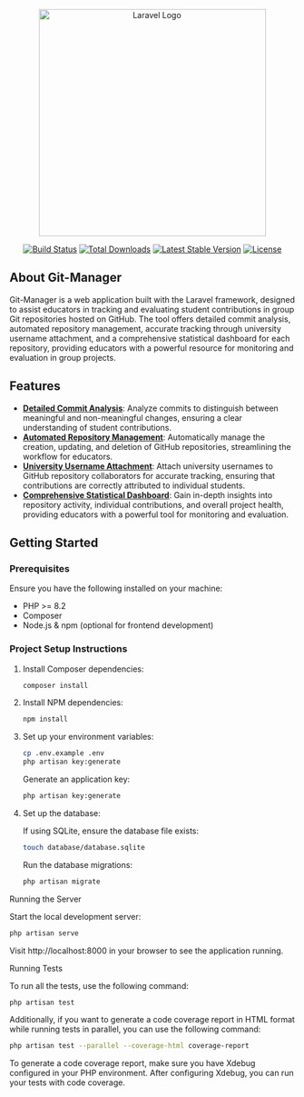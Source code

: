 <p align="center"><a href="https://laravel.com" target="_blank"><img src="https://raw.githubusercontent.com/laravel/art/master/logo-lockup/5%20SVG/2%20CMYK/1%20Full%20Color/laravel-logolockup-cmyk-red.svg" width="400" alt="Laravel Logo"></a></p>

<p align="center">
<a href="https://github.com/laravel/framework/actions"><img src="https://github.com/laravel/framework/workflows/tests/badge.svg" alt="Build Status"></a>
<a href="https://packagist.org/packages/laravel/framework"><img src="https://img.shields.io/packagist/dt/laravel/framework" alt="Total Downloads"></a>
<a href="https://packagist.org/packages/laravel/framework"><img src="https://img.shields.io/packagist/v/laravel/framework" alt="Latest Stable Version"></a>
<a href="https://packagist.org/packages/laravel/framework"><img src="https://img.shields.io/packagist/l/laravel/framework" alt="License"></a>
</p>

## About Git-Manager

Git-Manager is a web application built with the Laravel framework, designed to assist educators in tracking and evaluating student contributions in group Git repositories hosted on GitHub. The tool offers detailed commit analysis, automated repository management, accurate tracking through university username attachment, and a comprehensive statistical dashboard for each repository, providing educators with a powerful resource for monitoring and evaluation in group projects.



## Features

- [**Detailed Commit Analysis**](#): Analyze commits to distinguish between meaningful and non-meaningful changes, ensuring a clear understanding of student contributions.
- [**Automated Repository Management**](#): Automatically manage the creation, updating, and deletion of GitHub repositories, streamlining the workflow for educators.
- [**University Username Attachment**](#): Attach university usernames to GitHub repository collaborators for accurate tracking, ensuring that contributions are correctly attributed to individual students.
- [**Comprehensive Statistical Dashboard**](#): Gain in-depth insights into repository activity, individual contributions, and overall project health, providing educators with a powerful tool for monitoring and evaluation.


## Getting Started

### Prerequisites

Ensure you have the following installed on your machine:

- PHP >= 8.2
- Composer
- Node.js & npm (optional for frontend development)

### Project Setup Instructions

1. Install Composer dependencies:
    
    ```bash
    composer install
    ```
2. Install NPM dependencies:
    
    ```bash
    npm install
    ```
3. Set up your environment variables:
    
    ```bash
    cp .env.example .env
    php artisan key:generate
    ```
   Generate an application key:
    
    ```bash
    php artisan key:generate
    ```
4. Set up the database:

   If using SQLite, ensure the database file exists:

    ```bash
    touch database/database.sqlite
    ```
    Run the database migrations:
    
     ```bash
    php artisan migrate
    ```
Running the Server

Start the local development server:
 ```bash
php artisan serve
   ```
Visit http://localhost:8000 in your browser to see the application running.

Running Tests

To run all the tests, use the following command:
 ```bash
php artisan test
   ```
Additionally, if you want to generate a code coverage report in HTML format while running tests in parallel, you can use the following command:

```bash
php artisan test --parallel --coverage-html coverage-report
   ```
To generate a code coverage report, make sure you have Xdebug configured in your PHP environment. After configuring Xdebug, you can run your tests with code coverage.
